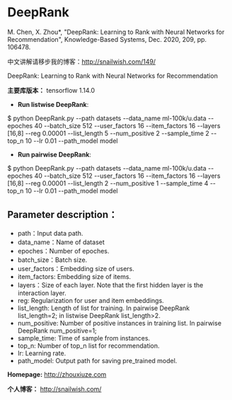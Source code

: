 # DeepRank

M. Chen, X. Zhou*, "DeepRank: Learning to Rank with Neural Networks for Recommendation", Knowledge-Based Systems, Dec. 2020, 209, pp. 106478.

中文讲解请移步我的博客：http://snailwish.com/149/

DeepRank: Learning to Rank with Neural Networks for Recommendation

**主要库版本：** tensorflow 1.14.0

- **Run listwise DeepRank**:

$ python DeepRank.py --path datasets --data_name ml-100k/u.data --epoches 40 --batch_size 512 --user_factors 16 --item_factors 16 --layers [16,8] --reg 0.00001 --list_length 5 --num_positive 2 --sample_time 2 --top_n 10 --lr 0.01 --path_model model

- **Run pairwise DeepRank**:

$ python DeepRank.py --path datasets --data_name ml-100k/u.data --epoches 40 --batch_size 512 --user_factors 16 --item_factors 16 --layers [16,8] --reg 0.00001 --list_length 2 --num_positive 1 --sample_time 4 --top_n 10 --lr 0.01 --path_model model

## Parameter description：
- path：Input data path.
- data_name：Name of dataset
- epoches：Number of epoches.
- batch_size：Batch size.
- user_factors：Embedding size of users.
- item_factors: Embedding size of items.
- layers：Size of each layer. Note that the first hidden layer is the interaction layer.
- reg: Regularization for user and item embeddings.
- list_length: Length of list for training. In pairwise DeepRank list_length=2; in listwise DeepRank list_length>2.
- num_positive: Number of positive instances in training list. In pairwise DeepRank num_positive=1;
- sample_time: Time of sample from instances.
- top_n: Number of top_n list for recommendation.
- lr: Learning rate.
- path_model: Output path for saving pre_trained model.

**Homepage:** http://zhouxiuze.com

**个人博客：** http://snailwish.com/
